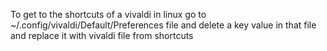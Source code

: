 To get to the shortcuts of a vivaldi in linux go to ~/.config/vivaldi/Default/Preferences file and delete a key value in that file and replace it with vivaldi file from shortcuts
